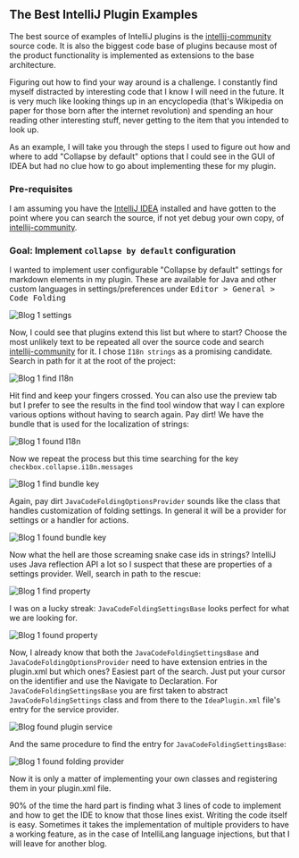 ## The Best IntelliJ Plugin Examples

The best source of examples of IntelliJ plugins is the [intellij-community] source code. It is also the biggest code base of plugins because most of the product functionality is implemented as extensions to the base architecture. 

Figuring out how to find your way around is a challenge. I constantly find myself distracted by interesting code that I know I will need in the future. It is very much like looking things up in an encyclopedia (that's Wikipedia on paper for those born after the internet revolution) and spending an hour reading other interesting stuff, never getting to the item that you intended to look up.

As an example, I will take you through the steps I used to figure out how and where to add "Collapse by default" options that I could see in the GUI of IDEA but had no clue how to go about implementing these for my plugin.

### Pre-requisites

I am assuming you have the [IntelliJ IDEA] installed and have gotten to the point where you can search the source, if not yet debug your own copy, of [intellij-community]. 

### Goal: Implement `collapse by default` configuration

I wanted to implement user configurable "Collapse by default" settings for markdown elements in my plugin. These are available for Java and other custom languages in settings/preferences under <kbd>Editor > General > Code Folding</kbd> 

![Blog 1 settings](https://github.com/vsch/vladsch-blog/raw/master/images/Blog_1_settings.png)

Now, I could see that plugins extend this list but where to start? Choose the most unlikely text to be repeated all over the source code and search [intellij-community] for it. I chose `I18n strings` as a promising candidate. Search in path for it at the root of the project:

![Blog 1 find I18n](https://github.com/vsch/vladsch-blog/raw/master/images/Blog_1_find_I18n.png)

Hit find and keep your fingers crossed. You can also use the preview tab but I prefer to see the results in the find tool window that way I can explore various options without having to search again. Pay dirt! We have the bundle that is used for the localization of strings:

![Blog 1 found I18n](https://github.com/vsch/vladsch-blog/raw/master/images/Blog_1_found_I18n.png)

Now we repeat the process but this time searching for the key `checkbox.collapse.i18n.messages` 

![Blog 1 find bundle key](https://github.com/vsch/vladsch-blog/raw/master/images/Blog_1_find_bundle_key.png)

Again, pay dirt `JavaCodeFoldingOptionsProvider` sounds like the class that handles customization of folding settings. In general it will be a provider for settings or a handler for actions.  

![Blog 1 found bundle key](https://github.com/vsch/vladsch-blog/raw/master/images/Blog_1_found_bundle_key.png)
                            
Now what the hell are those screaming snake case ids in strings? IntelliJ uses Java reflection API a lot so I suspect that these are properties of a settings provider.  Well, search in path to the rescue:

![Blog 1 find property](https://github.com/vsch/vladsch-blog/raw/master/images/Blog_1_find_property.png)

I was on a lucky streak: `JavaCodeFoldingSettingsBase` looks perfect for what we are looking for.

![Blog 1 found property](https://github.com/vsch/vladsch-blog/raw/master/images/Blog_1_found_property.png)

Now, I already know that both the `JavaCodeFoldingSettingsBase` and `JavaCodeFoldingOptionsProvider` need to have extension entries in the plugin.xml but which ones? Easiest part of the search. Just put your cursor on the identifier and use the Navigate to Declaration. For `JavaCodeFoldingSettingsBase` you are first taken to abstract `JavaCodeFoldingSettings` class and from there to the `IdeaPlugin.xml` file's entry for the service provider.

![Blog found plugin service](https://github.com/vsch/vladsch-blog/raw/master/images/Blog_1_found_plugin_service.png)

And the same procedure to find the entry for `JavaCodeFoldingSettingsBase`:

![Blog 1 found folding provider](https://github.com/vsch/vladsch-blog/raw/master/images/Blog_1_found_folding_provider.png)

Now it is only a matter of implementing your own classes and registering them in your plugin.xml file. 

90% of the time the hard part is finding what 3 lines of code to implement and how to get the IDE to know that those lines exist. Writing the code itself is easy. Sometimes it takes the implementation of multiple providers to have a working feature, as in the case of IntelliLang language injections, but that I will leave for another blog.  

[IntelliJ IDEA]: https://www.jetbrains.com/idea/#chooseYourEdition
[intellij-community]: https://github.com/JetBrains/intellij-community
